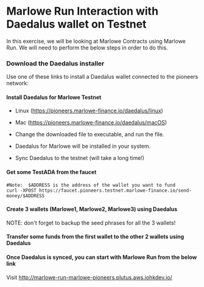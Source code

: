 # Marlowe Run Interaction with Daedalus wallet on Testnet

In this exercise, we will be looking at Marlowe Contracts using Marlowe Run. 
We will need to perform the below steps in order to do this.


### Download the Daedalus installer
Use one of these links to install a Daedalus wallet connected to the pioneers network:

 #### Install Daedalus for Marlowe Testnet
- Linux (https://pioneers.marlowe-finance.io/daedalus/linux)
- Mac (https://pioneers.marlowe-finance.io/daedalus/macOS)

- Change the downloaded file to executable, and run the file.
- Daedalus for Marlowe will be installed in your system.
- Sync Daedalus to the testnet (will take a long time!)

#### Get some TestADA from the faucet
```
#Note:  $ADDRESS is the address of the wallet you want to fund
curl -XPOST https://faucet.pioneers.testnet.marlowe-finance.io/send-money/$ADDRESS 
```
#### Create 3 wallets (Marlowe1, Marlowe2, Marlowe3) using Daedalus
  NOTE: don't forget to backup the seed phrases for all the 3 wallets!

#### Transfer some funds from the first wallet to the other 2 wallets using Daedalus

#### Once Daedalus is synced, you can start with Marlowe Run from the below link
Visit http://marlowe-run-marlowe-pioneers.plutus.aws.iohkdev.io/

